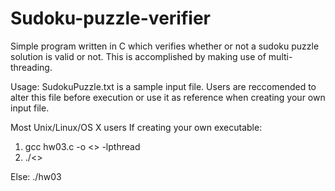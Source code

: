 # Sudoku-puzzle-verifier
Simple program written in C which verifies whether or not a sudoku puzzle solution is valid or not.
This is accomplished by making use of multi-threading.

Usage: SudokuPuzzle.txt is a sample input file. Users are reccomended to alter this file before execution or use it as reference when creating your own input file.

Most Unix/Linux/OS X users
If creating your own executable:

1. gcc hw03.c -o <<name of executable file>> -lpthread
2. ./<<name of executable file>>

Else:
  ./hw03
